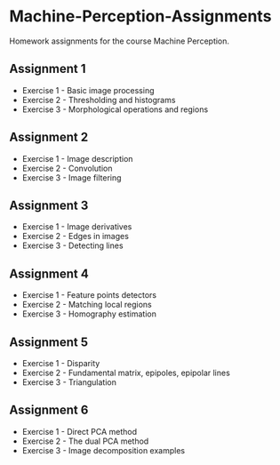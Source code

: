 # Machine-Perception-Assignments
Homework assignments for the course Machine Perception.

## Assignment 1
- Exercise 1 - Basic image processing
- Exercise 2 - Thresholding and histograms
- Exercise 3 - Morphological operations and regions

## Assignment 2
- Exercise 1 - Image description
- Exercise 2 - Convolution
- Exercise 3 - Image filtering

## Assignment 3
- Exercise 1 - Image derivatives
- Exercise 2 - Edges in images
- Exercise 3 - Detecting lines

## Assignment 4
- Exercise 1 - Feature points detectors
- Exercise 2 - Matching local regions
- Exercise 3 - Homography estimation

## Assignment 5
- Exercise 1 - Disparity
- Exercise 2 - Fundamental matrix, epipoles, epipolar lines
- Exercise 3 - Triangulation

## Assignment 6
- Exercise 1 - Direct PCA method
- Exercise 2 - The dual PCA method
- Exercise 3 - Image decomposition examples
